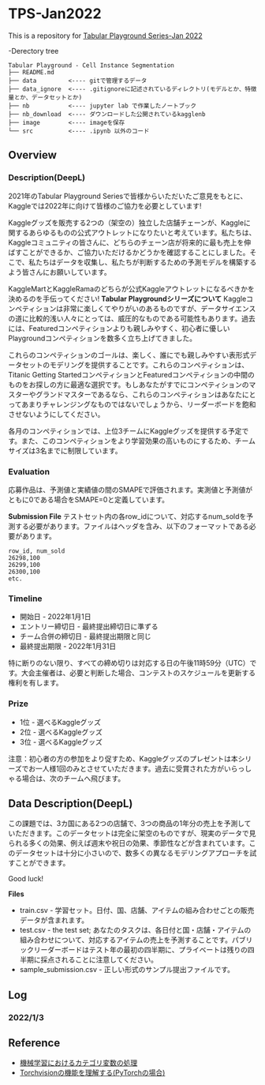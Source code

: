 # TPS-Jan2022
This is a repository for [Tabular Playground Series-Jan 2022](https://www.kaggle.com/c/tabular-playground-series-jan-2022/leaderboard#score)

-Derectory tree
```
Tabular Playground - Cell Instance Segmentation
├── README.md
├── data         <---- gitで管理するデータ
├── data_ignore  <---- .gitignoreに記述されているディレクトリ(モデルとか、特徴量とか、データセットとか)
├── nb           <---- jupyter lab で作業したノートブック
├── nb_download  <---- ダウンロードした公開されているkagglenb
├── image        <---- imageを保存
└── src          <---- .ipynb 以外のコード
```
## Overview
### Description(DeepL)
2021年のTabular Playground Seriesで皆様からいただいたご意見をもとに、Kaggleでは2022年に向けて皆様のご協力を必要としています!

Kaggleグッズを販売する2つの（架空の）独立した店舗チェーンが、Kaggleに関するあらゆるものの公式アウトレットになりたいと考えています。私たちは、Kaggleコミュニティの皆さんに、どちらのチェーン店が将来的に最も売上を伸ばすことができるか、ご協力いただけるかどうかを確認することにしました。そこで、私たちはデータを収集し、私たちが判断するための予測モデルを構築するよう皆さんにお願いしています。

KaggleMartとKaggleRamaのどちらが公式Kaggleアウトレットになるべきかを決めるのを手伝ってください!
**Tabular Playgroundシリーズについて**
Kaggleコンペティションは非常に楽しくてやりがいのあるものですが、データサイエンスの道に比較的浅い人々にとっては、威圧的なものである可能性もあります。過去には、Featuredコンペティションよりも親しみやすく、初心者に優しいPlaygroundコンペティションを数多く立ち上げてきました。

これらのコンペティションのゴールは、楽しく、誰にでも親しみやすい表形式データセットのモデリングを提供することです。これらのコンペティションは、Titanic Getting StartedコンペティションとFeaturedコンペティションの中間のものをお探しの方に最適な選択です。もしあなたがすでにコンペティションのマスターやグランドマスターであるなら、これらのコンペティションはあなたにとってあまりチャレンジングなものではないでしょうから、リーダーボードを飽和させないようにしてください。

各月のコンペティションでは、上位3チームにKaggleグッズを提供する予定です。また、このコンペティションをより学習効果の高いものにするため、チームサイズは3名までに制限しています。

### Evaluation 
応募作品は、予測値と実績値の間のSMAPEで評価されます。実測値と予測値がともに0である場合をSMAPE=0と定義しています。

**Submission File**
テストセット内の各row_idについて、対応するnum_soldを予測する必要があります。ファイルはヘッダを含み、以下のフォーマットである必要があります。
```
row_id, num_sold
26298,100
26299,100
26300,100
etc.
```

### Timeline
* 開始日 - 2022年1月1日
* エントリー締切日 - 最終提出締切日に準ずる
* チーム合併の締切日 - 最終提出期限と同じ
* 最終提出期限 - 2022年1月31日

特に断りのない限り、すべての締め切りは対応する日の午後11時59分（UTC）です。大会主催者は、必要と判断した場合、コンテストのスケジュールを更新する権利を有します。

### Prize
* 1位 - 選べるKaggleグッズ
* 2位 - 選べるKaggleグッズ
* 3位 - 選べるKaggleグッズ

注意：初心者の方の参加をより促すため、Kaggleグッズのプレゼントは本シリーズでお一人様1回のみとさせていただきます。過去に受賞された方がいらっしゃる場合は、次のチームへ飛びます。

## Data Description(DeepL)
この課題では、3カ国にある2つの店舗で、3つの商品の1年分の売上を予測していただきます。このデータセットは完全に架空のものですが、現実のデータで見られる多くの効果、例えば週末や祝日の効果、季節性などが含まれています。このデータセットは十分に小さいので、数多くの異なるモデリングアプローチを試すことができます。

Good luck!

**Files**
* train.csv - 学習セット。日付、国、店舗、アイテムの組み合わせごとの販売データが含まれます。
* test.csv - the test set; あなたのタスクは、各日付と国・店舗・アイテムの組み合わせについて、対応するアイテムの売上を予測することです。パブリックリーダーボードはテスト年の最初の四半期に、プライベートは残りの四半期に採点されることに注意してください。
* sample_submission.csv - 正しい形式のサンプル提出ファイルです。

## Log
### 2022/1/3

## Reference
* [機械学習におけるカテゴリ変数の処理](https://ichi.pro/kikai-gakushu-niokeru-kategori-hensu-no-shori-74774194270355)
* [Torchvisionの機能を理解する(PyTorchの場合)](https://ichi.pro/torchvision-no-kino-o-rikaisuru-pytorch-no-baai-62751404301769)






















